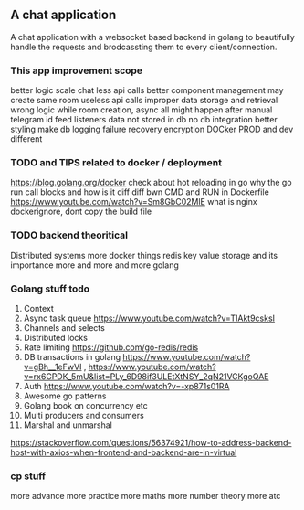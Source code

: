 ## A chat application

A chat application with a websocket based backend in golang to beautifully handle the requests and brodcassting them to every client/connection.


### This app improvement scope
better logic
scale chat
less api calls
better component management
may create same room
useless api calls
improper data storage and retrieval
wrong logic while room creation, async all might happen after
manual telegram id feed
listeners data not stored in db
no db integration
better styling
make db
logging
failure recovery
encryption
DOCker PROD and dev different



### TODO and TIPS related to docker / deployment

https://blog.golang.org/docker
check about hot reloading in go
why the go run call blocks
and how is it diff
diff bwn CMD and RUN in Dockerfile
https://www.youtube.com/watch?v=Sm8GbC02MlE
what is nginx
dockerignore, dont copy the build file



### TODO backend theoritical

Distributed systems
more docker things
redis
key value storage and its importance
more and more and more golang




### Golang stuff todo

1. Context
2. Async task queue https://www.youtube.com/watch?v=TIAkt9csksI
3. Channels and selects
4. Distributed locks
5. Rate limiting https://github.com/go-redis/redis
6. DB transactions in golang https://www.youtube.com/watch?v=gBh__1eFwVI , https://www.youtube.com/watch?v=rx6CPDK_5mU&list=PLy_6D98if3ULEtXtNSY_2qN21VCKgoQAE
7. Auth https://www.youtube.com/watch?v=-xp871s01RA
8. Awesome go patterns
9. Golang book on concurrency etc
10. Multi producers and consumers
11. Marshal and unmarshal


https://stackoverflow.com/questions/56374921/how-to-address-backend-host-with-axios-when-frontend-and-backend-are-in-virtual



### cp stuff

more advance
more practice
more maths
more number theory
more atc